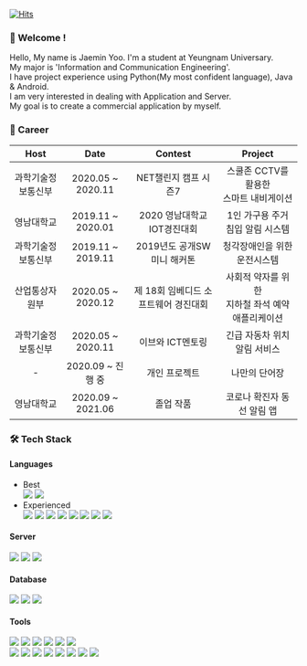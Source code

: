 [![Hits](https://hits.seeyoufarm.com/api/count/incr/badge.svg?url=https%3A%2F%2Fgithub.com%2Fjaemin-Yoo&count_bg=%2379C83D&title_bg=%23555555&icon=&icon_color=%23E7E7E7&title=hits&edge_flat=false)](https://hits.seeyoufarm.com)

### 👋 Welcome !
Hello, My name is Jaemin Yoo. I'm a student at Yeungnam Universary.  
My major is 'Information and Communication Engineering'.  
I have project experience using Python(My most confident language), Java & Android.  
I am very interested in dealing with Application and Server.  
My goal is to create a commercial application by myself.  


### 👑 Career
|Host|Date|Contest|Project|
|:---:|:---:|:---:|:---:|
|과학기술정보통신부|2020.05 ~ 2020.11|NET챌린지 캠프 시즌7|스쿨존 CCTV를 활용한</br>스마트 내비게이션|
|영남대학교|2019.11 ~ 2020.01|2020 영남대학교 IOT경진대회|1인 가구용 주거 침입 알림 시스템|
|과학기술정보통신부|2019.11 ~ 2019.11|2019년도 공개SW 미니 해커톤|청각장애인을 위한 운전시스템|
|산업통상자원부|2020.05 ~ 2020.12|제 18회 임베디드 소프트웨어 경진대회|사회적 약자를 위한</br>지하철 좌석 예약 애플리케이션|
|과학기술정보통신부|2020.05 ~ 2020.11|이브와 ICT멘토링|긴급 자동차 위치 알림 서비스|
|-|2020.09 ~ 진행&nbsp;중|개인 프로젝트|나만의 단어장|
|영남대학교|2020.09 ~ 2021.06|졸업 작품|코로나 확진자 동선 알림 앱|


### 🛠 Tech Stack

#### Languages
- Best  
<img src="https://img.shields.io/badge/-Python-3776AB?style=flat&logo=Python&logoColor=white"/> <img src="https://img.shields.io/badge/Java & Android-3DDC84?style=flat&logo=Android&logoColor=white"/>  
- Experienced  
<img src="https://img.shields.io/badge/c++-00599C?style=flat&logo=c%2B%2B&logoColor=white"/> <img src="https://img.shields.io/badge/-PHP-777BB4?style=flat&logo=PHP&logoColor=white"/> <img src="https://img.shields.io/badge/-HTML5-E34F26?style=flat&logo=HTML5&logoColor=white"/> <img src="https://img.shields.io/badge/-CSS3-1572B6?style=flat&logo=CSS3&logoColor=white"/> <img src="https://img.shields.io/badge/-JavaScript-F7DF1E?style=flat&logo=JavaScript&logoColor=white"/> <img src="https://img.shields.io/badge/-Kotlin-7F52FF?style=flat&logo=Kotlin&logoColor=white"/> <img src="https://img.shields.io/badge/-R-276DC3?style=flat&logo=R&logoColor=white"/> <img src="https://img.shields.io/badge/-MATLAB-000000?style=flat"/>

#### Server
<img src="https://img.shields.io/badge/AWS EC2-232F3E?style=flat&logo=Amazon%20AWS&logoColor=white"/> <img src="https://img.shields.io/badge/AWS RDS-232F3E?style=flat&logo=Amazon%20AWS&logoColor=white"/> <img src="https://img.shields.io/badge/-Apache-D22128?style=flat&logo=Apache&logoColor=white"/>

#### Database
<img src="https://img.shields.io/badge/MySQL-4479A1?style=flat&logo=MySQL&logoColor=white"/> <img src="https://img.shields.io/badge/-SQLite-003B57?style=flat&logo=SQLite&logoColor=white"/> <img src="https://img.shields.io/badge/-MariaDB-003545?style=flat&logo=MariaDB&logoColor=white"/>

#### Tools
<img src="https://img.shields.io/badge/-Jupyter Notebook-F37626?style=flat&logo=Jupyter&logoColor=white"/> <img src="https://img.shields.io/badge/-Colab-F9AB00?style=flat&logo=Google Colab&logoColor=white"/> <img src="https://img.shields.io/badge/-PyCharm-000000?style=flat&logo=PyCharm&logoColor=white"/> <img src="https://img.shields.io/badge/-Visual Studio-5C2D91?style=flat&logo=Visual Studio&logoColor=white"/> <img src="https://img.shields.io/badge/-Visual Studio Code-007ACC?style=flat&logo=Visual Studio Code&logoColor=white"/> <img src="https://img.shields.io/badge/-Eclipse-2C2255?style=flat&logo=Eclipse IDE&logoColor=white"/>  
<img src="https://img.shields.io/badge/-FileZilla-BF0000?style=flat&logo=FileZilla&logoColor=white"/> <img src="https://img.shields.io/badge/-Postman-FF6C37?style=flat&logo=Postman&logoColor=white"/> <img src="https://img.shields.io/badge/-Putty-000000?style=flat"/> <img src="https://img.shields.io/badge/Workbench-4479A1?style=flat&logo=MySQL&logoColor=white"/> <img src="https://img.shields.io/badge/-phpMyAdmin-6C78AF?style=flat&logo=phpMyAdmin&logoColor=white"/> <img src="https://img.shields.io/badge/-DBeaver-000000?style=flat"/> <img src="https://img.shields.io/badge/-HeidiSQL-000000?style=flat"/> <img src="https://img.shields.io/badge/-XAMPP-FB7A24?style=flat&logo=XAMPP&logoColor=white"/>
